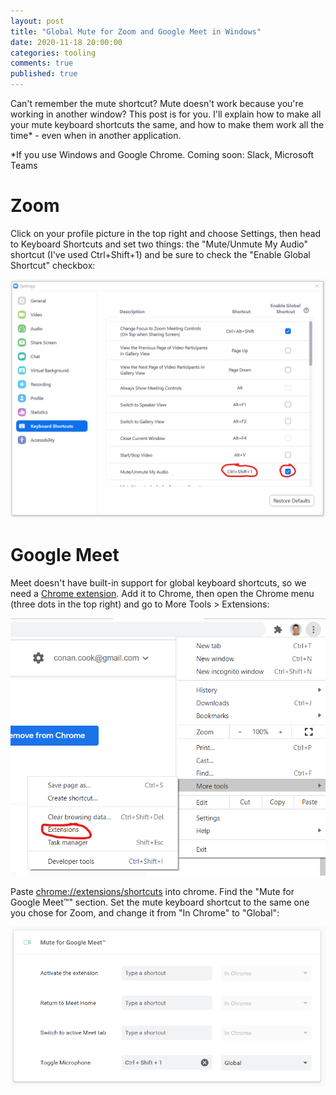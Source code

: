 ```yaml
---
layout: post
title: "Global Mute for Zoom and Google Meet in Windows"
date: 2020-11-18 20:00:00
categories: tooling 
comments: true
published: true
---
```


Can't remember the mute shortcut?  Mute doesn't work because you're working in another window?  This post is for you.  I'll explain how to make all your mute keyboard shortcuts the same, and how to make them work all the time* - even when in another application.

*If you use Windows and Google Chrome. Coming soon: Slack, Microsoft Teams

# Zoom

Click on your profile picture in the top right and choose Settings, then head to Keyboard Shortcuts and set two things: the "Mute/Unmute My Audio" shortcut (I've used Ctrl+Shift+1) and be sure to check the "Enable Global Shortcut" checkbox:

![Zoom Settings](/assets/images/zoom-settings.png)

# Google Meet

Meet doesn't have built-in support for global keyboard shortcuts, so we need a [Chrome extension](https://chrome.google.com/webstore/detail/mute-for-google-meet/joahjeghhofndcnokdadmgjnoleckonf).  Add it to Chrome, then open the Chrome menu (three dots in the top right) and go to More Tools > Extensions:

![Chrome Extensions Settings](/assets/images/chrome-settings-extensions.png)

Paste [chrome://extensions/shortcuts](chrome://extensions/shortcuts) into chrome. Find the "Mute for Google Meet™" section.  Set the mute keyboard shortcut to the same one you chose for Zoom, and change it from "In Chrome" to "Global":

![Mute for Google Meet Settings](/assets/images/chrome-settings-extensions-mute.png)


